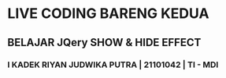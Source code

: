 # LIVE CODING BARENG KEDUA

## BELAJAR JQery SHOW & HIDE EFFECT

### I KADEK RIYAN JUDWIKA PUTRA | 21101042 | TI - MDI